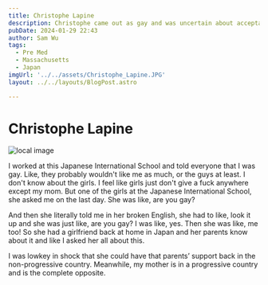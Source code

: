 ```yaml
---
title: Christophe Lapine
description: Christophe came out as gay and was uncertain about acceptance.
pubDate: 2024-01-29 22:43
author: Sam Wu
tags:
  - Pre Med
  - Massachusetts
  - Japan
imgUrl: '../../assets/Christophe_Lapine.JPG'
layout: ../../layouts/BlogPost.astro

---
```

# Christophe Lapine

![local image](../../assets/Christophe_Lapine.JPG)

I worked at this Japanese International School and told everyone that I was gay. Like, they probably wouldn't like me as much, or the guys at least. I don't know about the girls. I feel like girls just don't give a fuck anywhere except my mom. But one of the girls at the Japanese International School, she asked me on the last day. She was like, are you gay?

And then she literally told me in her broken English, she had to like, look it up and she was just like, are you gay? I was like, yes. Then she was like, me too! So she had a girlfriend back at home in Japan and her parents know about it and like I asked her all about this.

I was lowkey in shock that she could have that parents’ support back in the non-progressive country. Meanwhile, my mother is in a progressive country and is the complete opposite.
